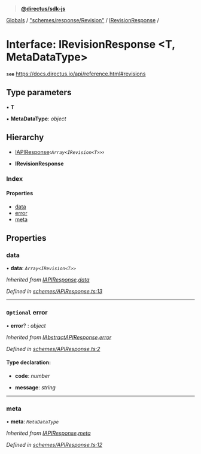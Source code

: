 > **[@directus/sdk-js](../README.md)**

[Globals](../README.md) / ["schemes/response/Revision"](../modules/_schemes_response_revision_.md) / [IRevisionResponse](_schemes_response_revision_.irevisionresponse.md) /

# Interface: IRevisionResponse <**T, MetaDataType**>

**`see`** https://docs.directus.io/api/reference.html#revisions

## Type parameters

▪ **T**

▪ **MetaDataType**: *object*

## Hierarchy

  * [IAPIResponse](_schemes_apiresponse_.iapiresponse.md)‹*`Array<IRevision<T>>`*›

  * **IRevisionResponse**

### Index

#### Properties

* [data](_schemes_response_revision_.irevisionresponse.md#data)
* [error](_schemes_response_revision_.irevisionresponse.md#optional-error)
* [meta](_schemes_response_revision_.irevisionresponse.md#meta)

## Properties

###  data

• **data**: *`Array<IRevision<T>>`*

*Inherited from [IAPIResponse](_schemes_apiresponse_.iapiresponse.md).[data](_schemes_apiresponse_.iapiresponse.md#data)*

*Defined in [schemes/APIResponse.ts:13](https://github.com/janbiasi/sdk-js/blob/75383ea/src/schemes/APIResponse.ts#L13)*

___

### `Optional` error

• **error**? : *object*

*Inherited from [IAbstractAPIResponse](_schemes_apiresponse_.iabstractapiresponse.md).[error](_schemes_apiresponse_.iabstractapiresponse.md#optional-error)*

*Defined in [schemes/APIResponse.ts:2](https://github.com/janbiasi/sdk-js/blob/75383ea/src/schemes/APIResponse.ts#L2)*

#### Type declaration:

* **code**: *number*

* **message**: *string*

___

###  meta

• **meta**: *`MetaDataType`*

*Inherited from [IAPIResponse](_schemes_apiresponse_.iapiresponse.md).[meta](_schemes_apiresponse_.iapiresponse.md#meta)*

*Defined in [schemes/APIResponse.ts:12](https://github.com/janbiasi/sdk-js/blob/75383ea/src/schemes/APIResponse.ts#L12)*